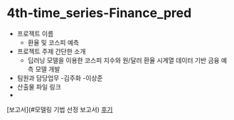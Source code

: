 # 4th-time_series-Finance_pred
- 프로젝트 이름
   - 환율 및 코스피 예측
- 프로젝트 주제 간단한 소개
    - 딥러닝 모델을 이용한 코스피 지수와 원/달러 환율 시계열 데이터 기반 금융 예측 모델 개발
- 팀원과 담당업무
        -김주화
        -이상준
- 산출물 파일 링크
- 
[보고서](#모델링 기법 선정 보고서)
 [후기](#후기)
